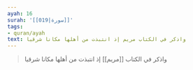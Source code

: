 ```yaml
---
ayah: 16
surah: '[[019|سورة]]'
tags:
- quran/ayah
text: واذكر في الكتاب مريم إذ انتبذت من أهلها مكانا شرقيا
---
```

> واذكر في الكتاب [[مريم]] إذ انتبذت من أهلها مكانا شرقيا
